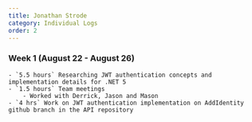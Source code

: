 ```yaml
---
title: Jonathan Strode
category: Individual Logs
order: 2
---
```


### **Week 1** (August 22 - August 26)
    - `5.5 hours` Researching JWT authentication concepts and implementation details for .NET 5
    - `1.5 hours` Team meetings
        - Worked with Derrick, Jason and Mason
    - `4 hrs` Work on JWT authentication implementation on AddIdentity github branch in the API repository
